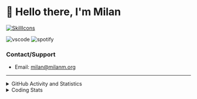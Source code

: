 # 👋 Hello there, I'm Milan
[![SkillIcons](https://skillicons.dev/icons?i=js,ts,nextjs,tailwind,html,go,bash,git,nginx,prisma,kubernetes,docker,linux)](https://skillicons.dev)

![vscode](https://nocache.advaith.workers.dev?url=https://img.shields.io/endpoint?url=https://dev.discordprofiles.me/api/badge/vscode/423203831971708958)
![spotify](https://nocache.advaith.workers.dev/?url=https://img.shields.io/endpoint?url=https://milanm.org/api/spotify/shields&cacheSeconds=10)

### Contact/Support

- Email: [milan@milanm.org](mailto:milan@milanm.org)
 
---
 
<details>
  <summary>GitHub Activity and Statistics</summary>
  <img src="/github-metrics.svg" />
</details>
<details>
  <summary>Coding Stats</summary>
  <!--START_SECTION:waka-->

```txt
TypeScript   13 hrs 44 mins  █████████████████████░░░░   83.96 %
JSON         1 hr 4 mins     █▓░░░░░░░░░░░░░░░░░░░░░░░   06.57 %
Bash         21 mins         ▓░░░░░░░░░░░░░░░░░░░░░░░░   02.17 %
Other        21 mins         ▓░░░░░░░░░░░░░░░░░░░░░░░░   02.16 %
Prisma       16 mins         ▒░░░░░░░░░░░░░░░░░░░░░░░░   01.69 %
```

<!--END_SECTION:waka-->
</details>

